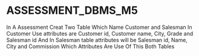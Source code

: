 # ASSESSMENT_DBMS_M5
In A Assessment Creat Two Table Which Name Customer and Salesman
In Customer Use attributes are Customer id, Customer name, City, Grade and 
Salesman id
And In Salesman table attributes will be Salesman id, Name, City and Commission
Which Attributes Are Use Of This Both Tables
